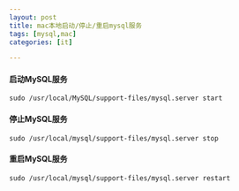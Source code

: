 ```yaml
---
layout: post
title: mac本地启动/停止/重启mysql服务
tags: [mysql,mac]
categories: [it]

---
```


#### 启动MySQL服务
```
sudo /usr/local/MySQL/support-files/mysql.server start
```

#### 停止MySQL服务
```
sudo /usr/local/mysql/support-files/mysql.server stop
```

#### 重启MySQL服务
```
sudo /usr/local/mysql/support-files/mysql.server restart
```

